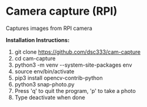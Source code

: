 # Camera capture (RPI)
Captures images from RPI camera

**Installation Instructions:**

1. git clone https://github.com/dsc333/cam-capture
2. cd cam-capture
3. python3 -m venv --system-site-packages env
4. source env/bin/activate
5. pip3 install opencv-contrib-python
6. python3 snap-photo.py 
7. Press 'q' to quit the program, 'p' to take a photo
8. Type deactivate when done
